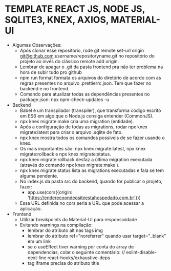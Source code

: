 # TEMPLATE REACT JS, NODE JS, SQLITE3, KNEX, AXIOS, MATERIAL-UI

- Algumas Observações:
  - Após clonar esse repositório, rode git remote set-url origin git@github.com:username/repositoryname.git no repositório do projeto ao invés do clássico remote add origin.
  - Lembrar de apagar o .git da pasta frontend pra não ter problema na hora de subir tudo pro github
  - npm run format formata os arquivos do diretório de acordo com as regras presentes no arquivo .prettierrc.json. Tem que fazer no backend e no frontend.
  - Comando para atualizar todas as dependências presentes no package.json: npx npm-check-updates -u
- Backend
  - Babel é um transpilador (transpiler), que transforma código escrito em ES6 em algo que o Node.js consiga entender (CommonJS).
  - npx knex migrate:make <nome da migration> cria uma migration (entidade).
  - Após a configuração de todas as migrations, rodar npx knex migrate:latest para criar o arquivo .sqlite de fato.
  - npx knex mostra todos os comandos possíveis de se fazer usando o knex.
  - Os mais importantes são: npx knex migrate:latest, npx knex migrate:rollback e npx knex migrate:status.
  - npx knex migrate:rollback desfaz a última migration executada (através do comando npx knex migrate:make <nome da migration>).
  - npx knex migrate:status lista as migrations executadas e fala se tem alguma pendente.
  - No index.js da pasta src do backend, quando for publicar o projeto, fazer:
    - app.use(cors({origin: 'https://enderecoondeositeestahospedado.com.br'}))
  - Essa URL definida no cors seria a URL que pode acessar a aplicação.
- Frontend
  - Utilizar breakpoints do Material-UI para responsividade
  - Evitando warnings na compilação:
    - lembrar do atributo alt nas tags img
    - lembrar do atributo ref="noreferrer" quando usar target="\_blank" em um link
    - se o useEffect tiver warning por conta do array de dependencias, colar o seguinte comentário: // eslint-disable-next-line react-hooks/exhaustive-deps
    - tag iframe precisa do atributo title
